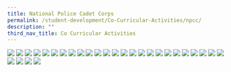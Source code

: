```yaml
---
title: National Police Cadet Corps
permalink: /student-development/Co-Curricular-Activities/npcc/
description: ""
third_nav_title: Co Curricular Activities
---
```


![](/images/NPCC%202022/Slide1.png)
![](/images/NPCC%202022/Slide2.png)
![](/images/NPCC%202022/Slide3.png)
![](/images/NPCC%202022/Slide4.png)
![](/images/NPCC%202022/Slide5.png)
![](/images/NPCC%202022/Slide6.png)
![](/images/NPCC%202022/Slide7.png)
![](/images/NPCC%202022/Slide8.png)
![](/images/NPCC%202022/Slide9.png)
![](/images/NPCC%202022/Slide10.png)
![](/images/NPCC%202022/Slide11.png)
![](/images/NPCC%202022/Slide12.png)
![](/images/NPCC%202022/Slide13.png)
![](/images/NPCC%202022/Slide14.png)
![](/images/NPCC%202022/Slide15.png)
![](/images/NPCC%202022/Slide16.png)
![](/images/NPCC%202022/Slide17.png)
![](/images/NPCC%202022/Slide18.png)
![](/images/NPCC%202022/Slide19.png)
![](/images/NPCC%202022/Slide20.png)
![](/images/NPCC%202022/Slide21.png)
![](/images/NPCC%202022/Slide22.png)
![](/images/NPCC%202022/Slide23.png)
![](/images/NPCC%202022/Slide24.png)
![](/images/NPCC%202022/Slide25.png)
![](/images/NPCC%202022/Slide26.png)
![](/images/NPCC%202022/Slide27.png)
![](/images/NPCC%202022/Slide28.png)
![](/images/NPCC%202022/Slide29.png)